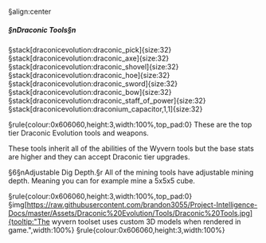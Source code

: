 §align:center
##### §nDraconic Tools§n

§stack[draconicevolution:draconic_pick]{size:32} §stack[draconicevolution:draconic_axe]{size:32} §stack[draconicevolution:draconic_shovel]{size:32} §stack[draconicevolution:draconic_hoe]{size:32} §stack[draconicevolution:draconic_sword]{size:32} §stack[draconicevolution:draconic_bow]{size:32} §stack[draconicevolution:draconic_staff_of_power]{size:32} §stack[draconicevolution:draconium_capacitor,1,1]{size:32}

§rule{colour:0x606060,height:3,width:100%,top_pad:0}
These are the top tier Draconic Evolution tools and weapons.

These tools inherit all of the abilities of the Wyvern tools but the base stats are higher and they can accept Draconic tier upgrades. 

§6§nAdjustable Dig Depth.§r
All of the mining tools have adjustable mining depth.
Meaning you can for example mine a 5x5x5 cube.

§rule{colour:0x606060,height:3,width:100%,top_pad:0}
§img[https://raw.githubusercontent.com/brandon3055/Project-Intelligence-Docs/master/Assets/Draconic%20Evolution/Tools/Draconic%20Tools.jpg]{tooltip:"The wyvern toolset uses custom 3D models when rendered in game.",width:100%}
§rule{colour:0x606060,height:3,width:100%}